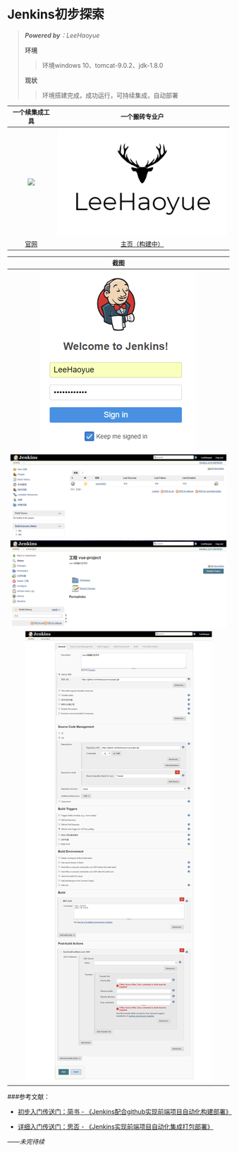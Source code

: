 # Jenkins初步探索

>***Powered by**：LeeHaoyue*
>
>**环境**
>>环境windows 10、tomcat-9.0.2、jdk-1.8.0
>
>**现状**
>>环境搭建完成，成功运行，可持续集成，自动部署

| **一个续集成工具** | **一个搬砖专业户** |
| :------: | :------: |
| ![](https://timgsa.baidu.com/timg?image&quality=80&size=b9999_10000&sec=1541959378967&di=6aae4fe089476cadecf3cad475d36ef1&imgtype=0&src=http%3A%2F%2Fwww.51testing.com%2Fzhuanti%2Fimg%2Fjenkins_new_0.jpg) | ![](https://raw.githubusercontent.com/leehaoyue/imgSource/master/logo/leehaoyue/logo.png) |
| [官网](https://jenkins.io/) | [主页（构建中）](https://leehaoyue.github.io/leehaoyue/README.md) |

| **截图** |
| :------: |
| ![](https://raw.githubusercontent.com/leehaoyue/imgSource/master/leehaoyue/1.png) |
| ![](https://raw.githubusercontent.com/leehaoyue/imgSource/master/leehaoyue/2.png) |
| ![](https://raw.githubusercontent.com/leehaoyue/imgSource/master/leehaoyue/3.png) |
| ![](https://raw.githubusercontent.com/leehaoyue/imgSource/master/leehaoyue/4.png) |


###参考文献：

* [初步入门传送门：简书 - 《Jenkins配合github实现前端项目自动化构建部署》](https://www.jianshu.com/p/11bd4e4db216)

* [详细入门传送门：思否 - 《Jenkins实现前端项目自动化集成打包部署》](https://segmentfault.com/a/1190000011121770)

*——未完待续*